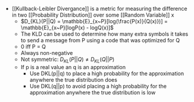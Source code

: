 - [[Kullback-Leibler Divergance]] is a metric for measuring the difference in two [[Probability Distribution]] over some [[Random Variable]] x
	- $D_{KL}(P||Q) = \mathbb{E}_{x~P}[log(\frac{P(x)}{Q(x)})] = \mathbb{E}_{x~P}[logP(x) - logQ(x)]$ 
	- The KLD can be used to determine how many extra symbols it takes to send a message from P using a code that was optimized for Q
	- 0 iff P = Q
	- Always non-negative
	- Not symmetric: $D_{KL}(P||Q) \ne D_{KL}(Q||P)$
	- If p is a real value an q is an approximation
		- Use DKL(p||q) to place a high probability for the approximation anywhere the true distribution does
		- Use DKL(q||p) to avoid placing a high probability for the approximation anywhere the true distribution is low